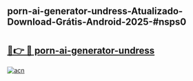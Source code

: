 ## porn-ai-generator-undress-Atualizado-Download-Grátis-Android-2025-#nsps0

# <h2><a href="https://ainizakaria.my?title=porn-ai-generator-undress&ref=20M">🔗👉 🔴 porn-ai-generator-undress</a></h2>

[![acn](https://github.com/user-attachments/assets/0f9c940e-d8b0-45ae-aac7-cd30a18b3e1c)](https://ainizakaria.my?title=porn-ai-generator-undress&ref=20M)

